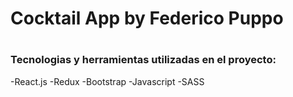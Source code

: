 # Cocktail App by Federico Puppo
#
### Tecnologias y herramientas utilizadas en el proyecto:
 
 -React.js
 -Redux
 -Bootstrap
 -Javascript
 -SASS

 # ###########################################################